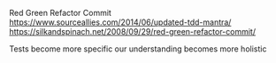 Red Green Refactor Commit
https://www.sourceallies.com/2014/06/updated-tdd-mantra/
https://silkandspinach.net/2008/09/29/red-green-refactor-commit/

Tests become more specific our understanding becomes more holistic